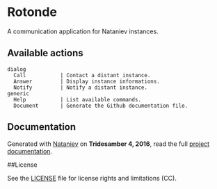 # Rotonde
    
A communication application for Nataniev instances.

## Available actions

```
dialog
  Call           | Contact a distant instance.
  Answer         | Display instance informations.
  Notify         | Notify a distant instance.
generic
  Help           | List available commands.
  Document       | Generate the Github documentation file.
```

## Documentation

Generated with [Nataniev](http://wiki.xxiivv.com/Nataniev) on **Tridesamber 4, 2016**, read the full [project documentation](htp://google.com).

##License

See the [LICENSE](https://github.com/neauoire/License/README.md) file for license rights and limitations (CC).
